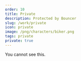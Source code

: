 ```yaml
---
order: 10
title: Private
description: Protected by Bouncer
slug: /work/private
icon: private
image: /png/characters/biker.png
tags: private
private: true
---
```


You cannot see this.
